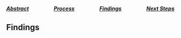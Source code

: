 ##### [Abstract](index.md)                    [Process](process.md)                    [Findings](findings.md)                    [Next Steps](nextsteps.md)

## Findings
